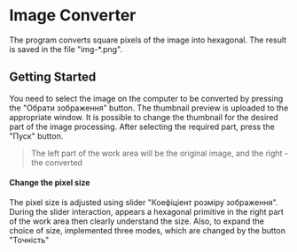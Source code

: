 # Image Converter
 The program converts square pixels of the image into hexagonal. The result is saved in the file "img-*.png".
## Getting Started
 You need to select the image on the computer to be converted by pressing the "Обрати зображення" button.
 The thumbnail preview is uploaded to the appropriate window. It is possible to change the thumbnail for the desired part of the image processing.
 After selecting the required part, press the "Пуск" button.

> The left part of the work area will be the original image, and the right - the converted

#### Change the pixel size
The pixel size is adjusted using slider "Коефіціент розміру зображення".
During the slider interaction, appears a hexagonal primitive in the right part of the work area then clearly understand the size.
Also, to expand the choice of size, implemented three modes, which are changed by the button "Точність"

